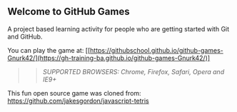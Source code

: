 ## Welcome to GitHub Games

A project based learning activity for people who are getting started with Git and GitHub.

You can play the game at: [[https://githubschool.github.io/github-games-Gnurk42/](https://gh-training-ba.github.io/github-games-Gnurk42/)]

>> _*SUPPORTED BROWSERS*: Chrome, Firefox, Safari, Opera and IE9+_

This fun open source game was cloned from: https://github.com/jakesgordon/javascript-tetris
